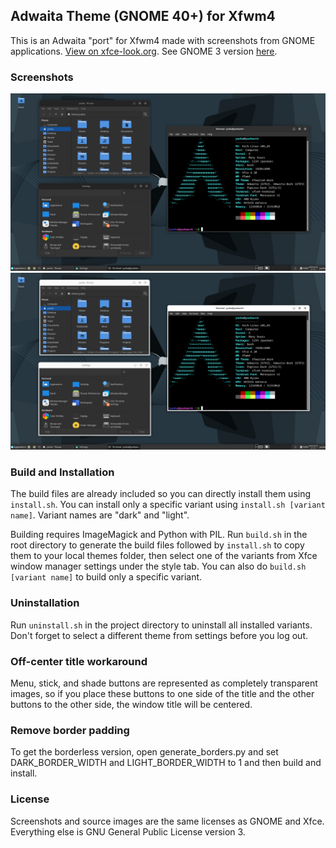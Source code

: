 ## Adwaita Theme (GNOME 40+) for Xfwm4

This is an Adwaita "port" for Xfwm4 made with screenshots from GNOME applications. [View on xfce-look.org](https://www.xfce-look.org/p/2263355). See GNOME 3 version [here](https://github.com/yusacetin/xfwaita).

### Screenshots

![Xfwaita4-dark](screenshots/dark_screenshot.png)
![Xfwaita4-light](screenshots/light_screenshot.png)

### Build and Installation

The build files are already included so you can directly install them using `install.sh`. You can install only a specific variant using `install.sh [variant name]`. Variant names are "dark" and "light".

Building requires ImageMagick and Python with PIL. Run `build.sh` in the root directory to generate the build files followed by `install.sh` to copy them to your local themes folder, then select one of the variants from Xfce window manager settings under the style tab. You can also do `build.sh [variant name]` to build only a specific variant.

### Uninstallation

Run `uninstall.sh` in the project directory to uninstall all installed variants. Don't forget to select a different theme from settings before you log out.

### Off-center title workaround

Menu, stick, and shade buttons are represented as completely transparent images, so if you place these buttons to one side of the title and the other buttons to the other side, the window title will be centered.

### Remove border padding

To get the borderless version, open generate_borders.py and set DARK_BORDER_WIDTH and LIGHT_BORDER_WIDTH to 1 and then build and install.

### License

Screenshots and source images are the same licenses as GNOME and Xfce. Everything else is GNU General Public License version 3.
